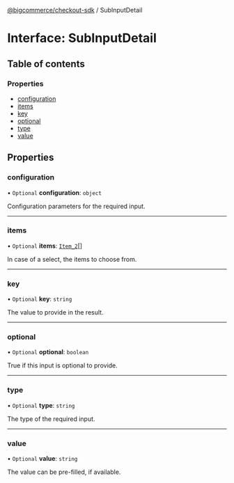 [@bigcommerce/checkout-sdk](../README.md) / SubInputDetail

# Interface: SubInputDetail

## Table of contents

### Properties

- [configuration](SubInputDetail.md#configuration)
- [items](SubInputDetail.md#items)
- [key](SubInputDetail.md#key)
- [optional](SubInputDetail.md#optional)
- [type](SubInputDetail.md#type)
- [value](SubInputDetail.md#value)

## Properties

### configuration

• `Optional` **configuration**: `object`

Configuration parameters for the required input.

___

### items

• `Optional` **items**: [`Item_2`](Item_2.md)[]

In case of a select, the items to choose from.

___

### key

• `Optional` **key**: `string`

The value to provide in the result.

___

### optional

• `Optional` **optional**: `boolean`

True if this input is optional to provide.

___

### type

• `Optional` **type**: `string`

The type of the required input.

___

### value

• `Optional` **value**: `string`

The value can be pre-filled, if available.
